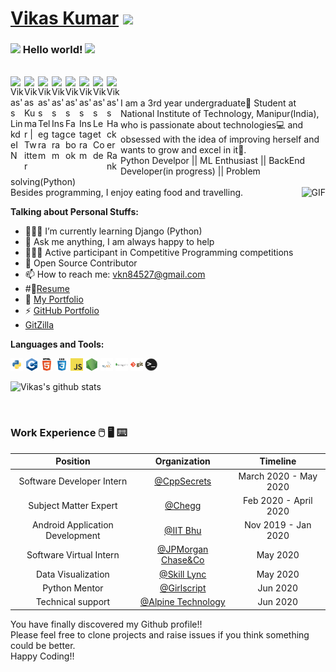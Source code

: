 # [Vikas Kumar](https://vkn84527.github.io/vk/) <img src="https://github.com/TheDudeThatCode/TheDudeThatCode/blob/master/Assets/Developer.gif" width="80px">

### <img src="https://github.com/TheDudeThatCode/TheDudeThatCode/blob/master/Assets/Hi.gif" width="29px"> Hello world!&nbsp;<img src="https://github.com/TheDudeThatCode/TheDudeThatCode/blob/master/Assets/Earth.gif" width="24px">
<br/>
<a href="https://www.linkedin.com/in/vikas-kr-rawat/">
  <img align="left" alt="Vikas's LinkdeIN" width="22px" src="https://cdn.jsdelivr.net/npm/simple-icons@v3/icons/linkedin.svg" />
</a>
<a href="https://twitter.com/vkn84527">
  <img align="left" alt="Vikas Kumar | Twitter" width="22px" src="https://cdn.jsdelivr.net/npm/simple-icons@v3/icons/twitter.svg" />
</a>
<a href="https://t.me/v_k_Rawat">
  <img align="left" alt="Vikas's Telegram" width="22px" src="https://cdn.jsdelivr.net/npm/simple-icons@v3/icons/telegram.svg" />
</a>
<a href="https://www.instagram.com/laymans_brother/">
  <img align="left" alt="Vikas's Instagram" width="22px" src="https://cdn.jsdelivr.net/npm/simple-icons@v3/icons/instagram.svg" />
</a>
<a href="https://www.facebook.com/people/Vikas-Kr-Rawat/100008830386440">
  <img align="left" alt="Vikas's Facebook" width="22px" src="https://cdn.jsdelivr.net/npm/simple-icons@v3/icons/facebook.svg" />
</a>
<a href="https://auth.geeksforgeeks.org/user/v_k_rawat/practice/">
  <img align="left" alt="Vikas's Instagram" width="22px" src="https://cdn.jsdelivr.net/npm/simple-icons@v3/icons/geeksforgeeks.svg" />
</a>
<a href="https://leetcode.com/vkn84527/">
  <img align="left" alt="Vikas's LeetCode" width="22px" src="https://cdn.jsdelivr.net/npm/simple-icons@v3/icons/leetcode.svg" />
</a>
<a href="https://www.hackerrank.com/V_K_Rawat?hr_r=1">
  <img align="left" alt="Vikas's HackerRank" width="22px" src="https://cdn.jsdelivr.net/npm/simple-icons@v3/icons/hackerrank.svg" />
</a>
<br />
<br/>
I am a 3rd year undergraduate🙍 Student at National Institute of Technology, Manipur(India), who is passionate about technologies💻 and obsessed with the idea of improving herself and wants to grow and excel in it🚀.
<br/>
Python Develpor || ML Enthusiast || BackEnd Developer(in progress) || Problem solving(Python)
<br/>
Besides programming, I enjoy eating food and travelling.


<img align="right" alt="GIF" src="https://media.giphy.com/media/L8K62iTDkzGX6/giphy.gif" />
  
**Talking about Personal Stuffs:**

- 👨🏽‍💻 I’m currently learning Django (Python)  
- 💬 Ask me anything, I am always happy to help
- 👨🏽‍💼 Active participant in Competitive Programming competitions
- 🙍  Open Source Contributor
- 📫 How to reach me: vkn84527@gmail.com
- #📝[Resume](https://drive.google.com/file/d/1dVT6e8I59EbzQlPoCdyyaVUMM-7asRyB/view)
- 💼 [My Portfolio](https://vkn84527.github.io/vk/)
- ⚡️ [GitHub Portfolio](https://sourcerer.io/vkn84527)
- [GitZilla](https://gitzilla.netlify.app/users/vkn84527)

**Languages and Tools:**  

<code><img height="20" src="https://raw.githubusercontent.com/github/explore/80688e429a7d4ef2fca1e82350fe8e3517d3494d/topics/python/python.png"></code>
<code><img height="20" src="https://raw.githubusercontent.com/github/explore/80688e429a7d4ef2fca1e82350fe8e3517d3494d/topics/cpp/cpp.png"></code>
<code><img height="20" src="https://raw.githubusercontent.com/github/explore/80688e429a7d4ef2fca1e82350fe8e3517d3494d/topics/html/html.png"></code>
<code><img height="20" src="https://raw.githubusercontent.com/github/explore/5c058a388828bb5fde0bcafd4bc867b5bb3f26f3/topics/css/css.png"></code>
<code><img height="20" src="https://raw.githubusercontent.com/github/explore/80688e429a7d4ef2fca1e82350fe8e3517d3494d/topics/javascript/javascript.png"></code>
<code><img height="20" src="https://raw.githubusercontent.com/github/explore/80688e429a7d4ef2fca1e82350fe8e3517d3494d/topics/nodejs/nodejs.png"></code>
<code><img height="20" src="https://raw.githubusercontent.com/github/explore/80688e429a7d4ef2fca1e82350fe8e3517d3494d/topics/mysql/mysql.png"></code>
<code><img height="20" src="https://raw.githubusercontent.com/github/explore/80688e429a7d4ef2fca1e82350fe8e3517d3494d/topics/mongodb/mongodb.png"></code>
<code><img height="20" src="https://raw.githubusercontent.com/github/explore/80688e429a7d4ef2fca1e82350fe8e3517d3494d/topics/git/git.png"></code>
<code><img height="20" src="https://raw.githubusercontent.com/github/explore/80688e429a7d4ef2fca1e82350fe8e3517d3494d/topics/terminal/terminal.png"></code>

![Vikas's github stats](https://github-readme-stats.vercel.app/api?username=vkn84527&show_icons=true&hide_border=true)

<br/>

### Work Experience :computer_mouse: :desktop_computer: :keyboard:

| Position | Organization | Timeline |
| :-: | :-: | :-: |
| Software Developer Intern | [@CppSecrets](https://cppsecrets.com/) | March 2020 - May 2020 |
| Subject Matter Expert | [@Chegg](https://www.chegg.com/) | Feb 2020 - April 2020 |
| Android Application Development | [@IIT Bhu](https://iitbhu.ac.in/) | Nov 2019 - Jan 2020 |
| Software Virtual Intern | [@JPMorgan Chase&Co](https://in.insidesherpa.com/modules/R5iK7HMxJGBgaSbvk/gtAhtcvke9AFCzqME) | May 2020 |
| Data Visualization | [@Skill Lync](https://skill-lync.com/) | May 2020 |
| Python Mentor | [@Girlscript](https://www.girlscript.tech/home) | Jun 2020 |
| Technical support| [@Alpine Technology](https://alpinetech.in/) | Jun 2020 |

You have finally discovered my Github profile!!
<br/>
Please feel free to clone projects and raise issues if you think something could be better.
<br/>
Happy Coding!!


